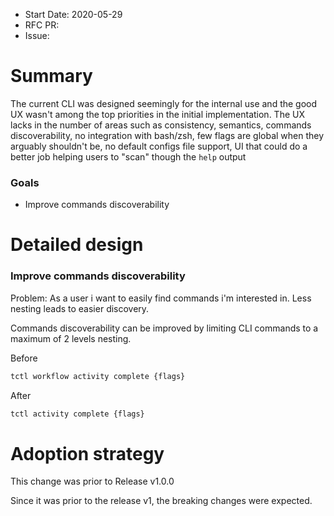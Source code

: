 - Start Date: 2020-05-29
- RFC PR:
- Issue:

# Summary

The current CLI was designed seemingly for the internal use and the good UX wasn't among the top priorities in the initial implementation.
The UX lacks in the number of areas such as consistency, semantics, commands discoverability, no integration with bash/zsh, few flags are global when they arguably shouldn't be, no default configs file support, UI that could do a better job helping users to "scan" though the `help` output

### Goals

- Improve commands discoverability

# Detailed design

### Improve commands discoverability

Problem: As a user i want to easily find commands i'm interested in. Less nesting leads to easier discovery.

Commands discoverability can be improved by limiting CLI commands to a maximum of 2 levels nesting.

Before 
``` bash
tctl workflow activity complete {flags}
```
After 
``` bash
tctl activity complete {flags}
```

# Adoption strategy

This change was prior to Release v1.0.0

Since it was prior to the release v1, the breaking changes were expected.
